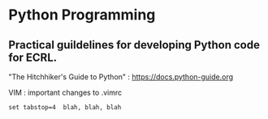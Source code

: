 # Python Programming

## Practical guildelines for developing Python code for ECRL.


"The Hitchhiker's Guide to Python" : https://docs.python-guide.org

VIM : important changes to .vimrc

    set tabstop=4  blah, blah, blah
   


